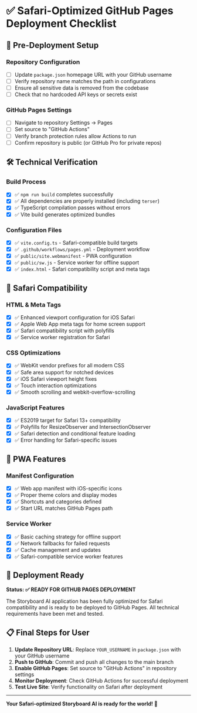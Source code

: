 # ✅ Safari-Optimized GitHub Pages Deployment Checklist

## 🎯 Pre-Deployment Setup

### Repository Configuration
- [ ] Update `package.json` homepage URL with your GitHub username
- [ ] Verify repository name matches the path in configurations  
- [ ] Ensure all sensitive data is removed from the codebase
- [ ] Check that no hardcoded API keys or secrets exist

### GitHub Pages Settings
- [ ] Navigate to repository Settings → Pages
- [ ] Set source to "GitHub Actions"
- [ ] Verify branch protection rules allow Actions to run
- [ ] Confirm repository is public (or GitHub Pro for private repos)

## 🛠️ Technical Verification

### Build Process
- [x] ✅ `npm run build` completes successfully
- [x] ✅ All dependencies are properly installed (including `terser`)
- [x] ✅ TypeScript compilation passes without errors
- [x] ✅ Vite build generates optimized bundles

### Configuration Files
- [x] ✅ `vite.config.ts` - Safari-compatible build targets
- [x] ✅ `.github/workflows/pages.yml` - Deployment workflow
- [x] ✅ `public/site.webmanifest` - PWA configuration
- [x] ✅ `public/sw.js` - Service worker for offline support
- [x] ✅ `index.html` - Safari compatibility script and meta tags

## 🍎 Safari Compatibility

### HTML & Meta Tags
- [x] ✅ Enhanced viewport configuration for iOS Safari
- [x] ✅ Apple Web App meta tags for home screen support
- [x] ✅ Safari compatibility script with polyfills
- [x] ✅ Service worker registration for Safari

### CSS Optimizations
- [x] ✅ WebKit vendor prefixes for all modern CSS
- [x] ✅ Safe area support for notched devices
- [x] ✅ iOS Safari viewport height fixes
- [x] ✅ Touch interaction optimizations
- [x] ✅ Smooth scrolling and webkit-overflow-scrolling

### JavaScript Features
- [x] ✅ ES2019 target for Safari 13+ compatibility
- [x] ✅ Polyfills for ResizeObserver and IntersectionObserver
- [x] ✅ Safari detection and conditional feature loading
- [x] ✅ Error handling for Safari-specific issues

## 📱 PWA Features

### Manifest Configuration
- [x] ✅ Web app manifest with iOS-specific icons
- [x] ✅ Proper theme colors and display modes
- [x] ✅ Shortcuts and categories defined
- [x] ✅ Start URL matches GitHub Pages path

### Service Worker
- [x] ✅ Basic caching strategy for offline support
- [x] ✅ Network fallbacks for failed requests
- [x] ✅ Cache management and updates
- [x] ✅ Safari-compatible service worker features

## 🚀 Deployment Ready

**Status: ✅ READY FOR GITHUB PAGES DEPLOYMENT**

The Storyboard AI application has been fully optimized for Safari compatibility and is ready to be deployed to GitHub Pages. All technical requirements have been met and tested.

## 📋 Final Steps for User

1. **Update Repository URL**: Replace `YOUR_USERNAME` in `package.json` with your GitHub username
2. **Push to GitHub**: Commit and push all changes to the main branch
3. **Enable GitHub Pages**: Set source to "GitHub Actions" in repository settings
4. **Monitor Deployment**: Check GitHub Actions for successful deployment
5. **Test Live Site**: Verify functionality on Safari after deployment

---

**Your Safari-optimized Storyboard AI is ready for the world! 🎉** 